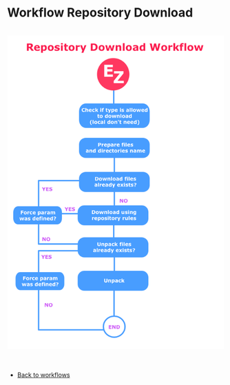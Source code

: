 # Workflow Repository Download

<br />

<img src="extras/images/doc-workflow-repository-download.png?v=2017-12-15" alt="EzoRed">

<br />
<br />
<br />

- [Back to workflows](WORKFLOWS.md)
  
